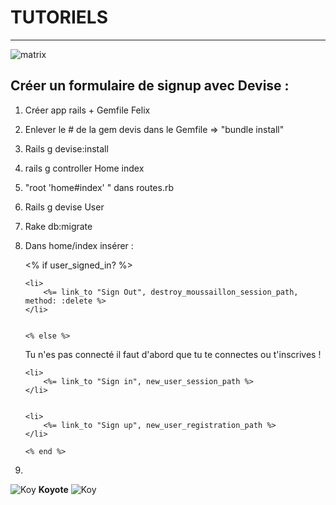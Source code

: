 # TUTORIELS

----------------------------------------

![matrix](http://www.lepoint.fr/images/2017/10/27/10978762lpw-10979123-article-jpg_4669854.jpg)

## Créer un formulaire de signup avec Devise :

1) Créer app rails + Gemfile Felix

2) Enlever le # de la gem devis dans le Gemfile => "bundle install"

3) Rails g devise:install

4) rails g controller Home index

5) "root 'home#index' " dans routes.rb

6) Rails g devise User

7) Rake db:migrate

8) Dans home/index insérer : 

<ul> 
	<% if user_signed_in? %> 

	<li>
		<%= link_to "Sign Out", destroy_moussaillon_session_path, method: :delete %>
	</li>


	<% else %>
	

<p>Tu n'es pas connecté il faut d'abord que tu te connectes ou t'inscrives !</p>

	<li>
		<%= link_to "Sign in", new_user_session_path %>
	</li>


	<li>
		<%= link_to "Sign up", new_user_registration_path %>
	</li>

	<% end %> 

</ul> 

9)






![Koy](https://image.noelshack.com/fichiers/2018/05/4/1517512365-koyote.png)
 **Koyote** ![Koy](https://image.noelshack.com/fichiers/2018/05/4/1517512365-koyote.png)
